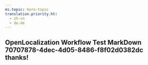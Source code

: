 ```yaml
---
ms.topic: hero-topic
translation.priority.ht: 
  - zh-cn
  - de-de
---
```

## OpenLocalization Workflow Test MarkDown 70707878-4dec-4d05-8486-f8f02d0382dc thanks!
